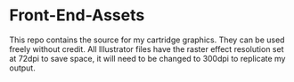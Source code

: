 # Front-End-Assets
This repo contains the source for my cartridge graphics. They can be used freely without credit. All Illustrator files have the raster effect resolution set at 72dpi to save space, it will need to be changed to 300dpi to replicate my output.
